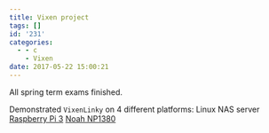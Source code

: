```yaml
---
title: Vixen project
tags: []
id: '231'
categories:
  - - c
    - Vixen
date: 2017-05-22 15:00:21
---
```


All spring term exams finished.

Demonstrated `VixenLinky` on 4 different platforms: Linux NAS server [Raspberry Pi 3](https://www.raspberrypi.org/products/raspberry-pi-3-model-b/) [Noah NP1380](https://github.com/OpenNoah/OpenNoah.github.io/wiki/NP1380-Hardware)